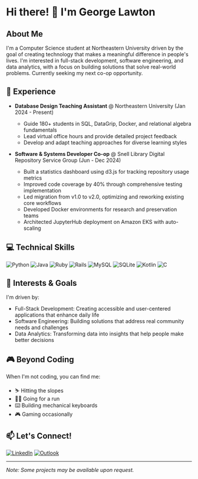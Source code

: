# Hi there! 👋 I'm George Lawton

## About Me
I'm a Computer Science student at Northeastern University driven by the goal of creating technology that makes a meaningful difference in people's lives. I'm interested in full-stack development, software engineering, and data analytics, with a focus on building solutions that solve real-world problems. Currently seeking my next co-op opportunity.

## 🚀 Experience
- **Database Design Teaching Assistant** @ Northeastern University (Jan 2024 - Present)
  - Guide 180+ students in SQL, DataGrip, Docker, and relational algebra fundamentals
  - Lead virtual office hours and provide detailed project feedback
  - Develop and adapt teaching approaches for diverse learning styles
  
- **Software & Systems Developer Co-op** @ Snell Library Digital Repository Service Group (Jun - Dec 2024)
  - Built a statistics dashboard using d3.js for tracking repository usage metrics
  - Improved code coverage by 40% through comprehensive testing implementation
  - Led migration from v1.0 to v2.0, optimizing and reworking existing core workflows
  - Developed Docker environments for research and preservation teams
  - Architected JupyterHub deployment on Amazon EKS with auto-scaling

## 💻 Technical Skills
![Python](https://img.shields.io/badge/Python-3776AB?style=for-the-badge&logo=python&logoColor=white)
![Java](https://img.shields.io/badge/java-%23ED8B00.svg?style=for-the-badge&logo=openjdk&logoColor=white)
![Ruby](https://img.shields.io/badge/Ruby-CC342D?style=for-the-badge&logo=ruby&logoColor=white)
![Rails](https://img.shields.io/badge/Ruby_on_Rails-CC0000?style=for-the-badge&logo=ruby-on-rails&logoColor=white)
![MySQL](https://img.shields.io/badge/mysql-%2300f.svg?style=for-the-badge&logo=mysql&logoColor=white)
![SQLite](https://img.shields.io/badge/sqlite-%2307405e.svg?style=for-the-badge&logo=sqlite&logoColor=white)
![Kotlin](https://img.shields.io/badge/kotlin-%237F52FF.svg?style=for-the-badge&logo=kotlin&logoColor=white)
![C](https://img.shields.io/badge/C-00599C?style=for-the-badge&logo=c&logoColor=white)

## 🎯 Interests & Goals
I'm driven by:
- Full-Stack Development: Creating accessible and user-centered applications that enhance daily life
- Software Engineering: Building solutions that address real community needs and challenges
- Data Analytics: Transforming data into insights that help people make better decisions

## 🎮 Beyond Coding
When I'm not coding, you can find me:
- ⛷️ Hitting the slopes
- 🏃‍♂️ Going for a run
- ⌨️ Building mechanical keyboards
- 🎮 Gaming occasionally

## 📫 Let's Connect!
[![LinkedIn](https://img.shields.io/badge/LinkedIn-0077B5?style=for-the-badge&logo=linkedin&logoColor=white)](www.linkedin.com/in/georgelawtonn)
[![Outlook](https://img.shields.io/badge/Microsoft_Outlook-0078D4?style=for-the-badge&logo=microsoft-outlook&logoColor=white)](mailto:lawton.g@northeastern.edu)

---
*Note: Some projects may be available upon request.*
